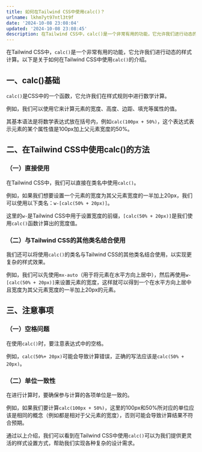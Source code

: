 ```yaml
---
title: 如何在Tailwind CSS中使用calc()？
urlname: lkhm7yt97ntl3t9f
date: '2024-10-08 23:08:04'
updated: '2024-10-08 23:08:45'
description: 在Tailwind CSS中，calc()是一个非常有用的功能，它允许我们进行动态的样式计算。以下是关于如何在Tailwind CSS中使用calc()的介绍。一、calc()基础calc()是CSS中的一个函数，它允许我们在样式规则中进行数学计算。例如，我们可以使用它来计算元素的宽度、高度、...
---
```

在Tailwind CSS中，`calc()`是一个非常有用的功能，它允许我们进行动态的样式计算。以下是关于如何在Tailwind CSS中使用`calc()`的介绍。

## 一、calc()基础
`calc()`是CSS中的一个函数，它允许我们在样式规则中进行数学计算。



例如，我们可以使用它来计算元素的宽度、高度、边距、填充等属性的值。



其基本语法是将数学表达式放在括号内，例如`calc(100px + 50%)`，这个表达式表示元素的某个属性值是100px加上父元素宽度的50%。

## 二、在Tailwind CSS中使用calc()的方法
### （一）直接使用
在Tailwind CSS中，我们可以直接在类名中使用`calc()`。



例如，如果我们想要设置一个元素的宽度为其父元素宽度的一半加上20px，我们可以使用以下类名：`w-[calc(50% + 20px)]`。



这里的`w-`是Tailwind CSS中用于设置宽度的前缀，`[calc(50% + 20px)]`是我们使用`calc()`函数计算出的宽度值。

### （二）与Tailwind CSS的其他类名结合使用
我们还可以将使用`calc()`的类名与Tailwind CSS的其他类名结合使用，以实现更复杂的样式效果。



例如，我们可以先使用`mx-auto`（用于将元素在水平方向上居中），然后再使用`w-[calc(50% + 20px)]`来设置元素的宽度，这样就可以得到一个在水平方向上居中且宽度为其父元素宽度的一半加上20px的元素。

## 三、注意事项
### （一）空格问题
在使用`calc()`时，要注意表达式中的空格。



例如，`calc(50%+ 20px)`可能会导致计算错误，正确的写法应该是`calc(50% + 20px)`。

### （二）单位一致性
在进行计算时，要确保参与计算的各项单位是一致的。



例如，如果我们要计算`calc(100px + 50%)`，这里的100px和50%所对应的单位应该是相同的概念（例如都是相对于父元素的宽度），否则可能会导致计算结果不符合预期。



通过以上介绍，我们可以看到在Tailwind CSS中使用`calc()`可以为我们提供更灵活的样式设置方式，帮助我们实现各种复杂的设计需求。

